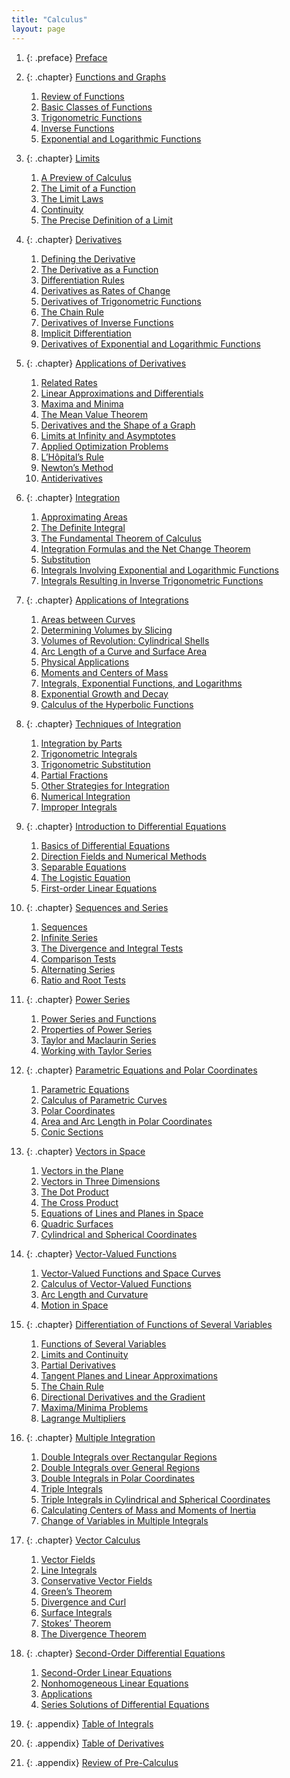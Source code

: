 ```yaml
---
title: "Calculus"
layout: page
---
```



<div data-type="abstract"></div>

1.  {: .preface} [Preface](contents/m60013.md)
2.  {: .chapter} [Functions and Graphs](contents/m53472.md)
    1.  [Review of Functions](contents/m53477.md)
    2.  [Basic Classes of Functions](contents/m53478.md)
    3.  [Trigonometric Functions](contents/m53479.md)
    4.  [Inverse Functions](contents/m53480.md)
    5.  [Exponential and Logarithmic Functions](contents/m53481.md)

3.  {: .chapter} [Limits](contents/m53483.md)
    1.  [A Preview of Calculus](contents/m53485.md)
    2.  [The Limit of a Function](contents/m53491.md)
    3.  [The Limit Laws](contents/m53492.md)
    4.  [Continuity](contents/m53489.md)
    5.  [The Precise Definition of a Limit](contents/m53493.md)

4.  {: .chapter} [Derivatives](contents/m53494.md)
    1.  [Defining the Derivative](contents/m53495.md)
    2.  [The Derivative as a Function](contents/m53573.md)
    3.  [Differentiation Rules](contents/m53575.md)
    4.  [Derivatives as Rates of Change](contents/m53576.md)
    5.  [Derivatives of Trigonometric Functions](contents/m53578.md)
    6.  [The Chain Rule](contents/m53581.md)
    7.  [Derivatives of Inverse Functions](contents/m53584.md)
    8.  [Implicit Differentiation](contents/m53585.md)
    9.  [Derivatives of Exponential and Logarithmic Functions](contents/m53586.md)

5.  {: .chapter} [Applications of Derivatives](contents/m53602.md)
    1.  [Related Rates](contents/m53604.md)
    2.  [Linear Approximations and Differentials](contents/m53605.md)
    3.  [Maxima and Minima](contents/m53611.md)
    4.  [The Mean Value Theorem](contents/m53612.md)
    5.  [Derivatives and the Shape of a Graph](contents/m53613.md)
    6.  [Limits at Infinity and Asymptotes](contents/m53596.md)
    7.  [Applied Optimization Problems](contents/m53614.md)
    8.  [L’Hôpital’s Rule](contents/m53619.md)
    9.  [Newton’s Method](contents/m53620.md)
    10. [Antiderivatives](contents/m53621.md)

6.  {: .chapter} [Integration](contents/m53623.md)
    1.  [Approximating Areas](contents/m53624.md)
    2.  [The Definite Integral](contents/m53631.md)
    3.  [The Fundamental Theorem of Calculus](contents/m53632.md)
    4.  [Integration Formulas and the Net Change Theorem](contents/m53633.md)
    5.  [Substitution](contents/m53634.md)
    6.  [Integrals Involving Exponential and Logarithmic Functions](contents/m53635.md)
    7.  [Integrals Resulting in Inverse Trigonometric Functions](contents/m53636.md)

7.  {: .chapter} [Applications of Integrations](contents/m53638.md)
    1.  [Areas between Curves](contents/m53640.md)
    2.  [Determining Volumes by Slicing](contents/m53642.md)
    3.  [Volumes of Revolution: Cylindrical Shells](contents/m53643.md)
    4.  [Arc Length of a Curve and Surface Area](contents/m53644.md)
    5.  [Physical Applications](contents/m53648.md)
    6.  [Moments and Centers of Mass](contents/m53649.md)
    7.  [Integrals, Exponential Functions, and Logarithms](contents/m53650.md)
    8.  [Exponential Growth and Decay](contents/m53651.md)
    9.  [Calculus of the Hyperbolic Functions](contents/m53653.md)

8.  {: .chapter} [Techniques of Integration](contents/m53654.md)
    1.  [Integration by Parts](contents/m53656.md)
    2.  [Trigonometric Integrals](contents/m53657.md)
    3.  [Trigonometric Substitution](contents/m53659.md)
    4.  [Partial Fractions](contents/m53681.md)
    5.  [Other Strategies for Integration](contents/m53684.md)
    6.  [Numerical Integration](contents/m53685.md)
    7.  [Improper Integrals](contents/m53686.md)

9.  {: .chapter} [Introduction to Differential Equations](contents/m53696.md)
    1.  [Basics of Differential Equations](contents/m53697.md)
    2.  [Direction Fields and Numerical Methods](contents/m53701.md)
    3.  [Separable Equations](contents/m53704.md)
    4.  [The Logistic Equation](contents/m53710.md)
    5.  [First-order Linear Equations](contents/m53713.md)

10. {: .chapter} [Sequences and Series](contents/m53756.md)
    1.  [Sequences](contents/m53758.md)
    2.  [Infinite Series](contents/m53739.md)
    3.  [The Divergence and Integral Tests](contents/m53754.md)
    4.  [Comparison Tests](contents/m53751.md)
    5.  [Alternating Series](contents/m53743.md)
    6.  [Ratio and Root Tests](contents/m53747.md)

11. {: .chapter} [Power Series](contents/m53760.md)
    1.  [Power Series and Functions](contents/m53761.md)
    2.  [Properties of Power Series](contents/m53762.md)
    3.  [Taylor and Maclaurin Series](contents/m53817.md)
    4.  [Working with Taylor Series](contents/m53769.md)

12. {: .chapter} [Parametric Equations and Polar Coordinates](contents/m53831.md)
    1.  [Parametric Equations](contents/m53834.md)
    2.  [Calculus of Parametric Curves](contents/m53850.md)
    3.  [Polar Coordinates](contents/m53852.md)
    4.  [Area and Arc Length in Polar Coordinates](contents/m53840.md)
    5.  [Conic Sections](contents/m53846.md)

13. {: .chapter} [Vectors in Space](contents/m53906.md)
    1.  [Vectors in the Plane](contents/m53900.md)
    2.  [Vectors in Three Dimensions](contents/m53897.md)
    3.  [The Dot Product](contents/m53902.md)
    4.  [The Cross Product](contents/m53903.md)
    5.  [Equations of Lines and Planes in Space](contents/m53870.md)
    6.  [Quadric Surfaces](contents/m53874.md)
    7.  [Cylindrical and Spherical Coordinates](contents/m53875.md)

14. {: .chapter} [Vector-Valued Functions](contents/m53907.md)
    1.  [Vector-Valued Functions and Space Curves](contents/m53913.md)
    2.  [Calculus of Vector-Valued Functions](contents/m53916.md)
    3.  [Arc Length and Curvature](contents/m53919.md)
    4.  [Motion in Space](contents/m53930.md)

15. {: .chapter} [Differentiation of Functions of Several Variables](contents/m53929.md)
    1.  [Functions of Several Variables](contents/m53946.md)
    2.  [Limits and Continuity](contents/m53933.md)
    3.  [Partial Derivatives](contents/m53934.md)
    4.  [Tangent Planes and Linear Approximations](contents/m53937.md)
    5.  [The Chain Rule](contents/m53938.md)
    6.  [Directional Derivatives and the Gradient](contents/m53940.md)
    7.  [Maxima/Minima Problems](contents/m53942.md)
    8.  [Lagrange Multipliers](contents/m53943.md)

16. {: .chapter} [Multiple Integration](contents/m53961.md)
    1.  [Double Integrals over Rectangular Regions](contents/m53949.md)
    2.  [Double Integrals over General Regions](contents/m53963.md)
    3.  [Double Integrals in Polar Coordinates](contents/m53966.md)
    4.  [Triple Integrals](contents/m53965.md)
    5.  [Triple Integrals in Cylindrical and Spherical Coordinates](contents/m53967.md)
    6.  [Calculating Centers of Mass and Moments of Inertia](contents/m53971.md)
    7.  [Change of Variables in Multiple Integrals](contents/m53970.md)

17. {: .chapter} [Vector Calculus](contents/m54017.md)
    1.  [Vector Fields](contents/m53989.md)
    2.  [Line Integrals](contents/m54012.md)
    3.  [Conservative Vector Fields](contents/m53987.md)
    4.  [Green’s Theorem](contents/m53982.md)
    5.  [Divergence and Curl](contents/m53986.md)
    6.  [Surface Integrals](contents/m54004.md)
    7.  [Stokes’ Theorem](contents/m54009.md)
    8.  [The Divergence Theorem](contents/m54001.md)

18. {: .chapter} [Second-Order Differential Equations](contents/m54039.md)
    1.  [Second-Order Linear Equations](contents/m54040.md)
    2.  [Nonhomogeneous Linear Equations](contents/m54047.md)
    3.  [Applications](contents/m54044.md)
    4.  [Series Solutions of Differential Equations](contents/m54046.md)

19. {: .appendix} [Table of Integrals](contents/m54049.md)
20. {: .appendix} [Table of Derivatives](contents/m54050.md)
21. {: .appendix} [Review of Pre-Calculus](contents/m54053.md)

